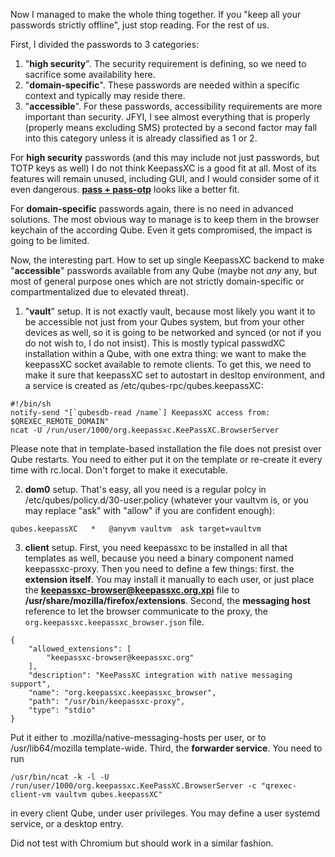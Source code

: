 Now I managed to make the whole thing together.
If you "keep all your passwords strictly offline", just stop reading. For the rest of us.

First, I divided the passwords to 3 categories:
1. "**high security**". The security requirement is defining, so we need to sacrifice some availability here.
2. "**domain-specific**". These passwords are needed within a specific context and typically may reside there.
3. "**accessible**". For these passwords, accessibility requirements are more important than security.  JFYI, I see almost everything that is properly (properly means excluding SMS) protected by a second factor may fall into this category unless it is already classified as 1 or 2.

For **high security** passwords (and this may include not just passwords, but TOTP keys as well) I do not think KeepassXC is a good fit at all. Most of its features will remain unused, including GUI, and I would consider some of it even dangerous. [**pass + pass-otp**](https://www.passwordstore.org/) looks like a better fit.

For **domain-specific** passwords again, there is no need in advanced solutions. The most obvious way to manage is to keep them in the browser keychain of the according Qube. Even it gets compromised, the impact is going to be limited.

Now, the interesting part. How to set up single KeepassXC backend to make "**accessible**" passwords available from any Qube (maybe not *any* any, but most of general purpose ones which are not strictly domain-specific or compartmentalized due to elevated threat).

1. "**vault**" setup. It is not exactly vault, because most likely you want it to be accessible not just from your Qubes system, but from your other devices as well, so it is going to be networked and synced (or not if you do not wish to, I do not insist). This is mostly typical passwdXC installation within a Qube, with one extra thing: we want to make the keepassXC socket available to remote clients. To get this, we need to make it sure that keepassXC set to autostart in desltop environment, and a service is created as /etc/qubes-rpc/qubes.keepassXC:

```
#!/bin/sh
notify-send "[`qubesdb-read /name`] KeepassXC access from: $QREXEC_REMOTE_DOMAIN"
ncat -U /run/user/1000/org.keepassxc.KeePassXC.BrowserServer

```

Please note that in template-based installation the file does not presist over Qube restarts. You need to either put it on the template or re-create it every time with rc.local. Don't forget to make it executable.

2. **dom0** setup. That's easy, all you need is a regular polcy in /etc/qubes/policy.d/30-user.policy (whatever your vaultvm is, or you may replace "ask" with "allow" if you are confident enough):

```
qubes.keepassXC   *   @anyvm vaultvm  ask target=vaultvm
```

3. **client** setup. First, you need keepassxc to be installed in all that templates as well, because you need a binary component named keepassxc-proxy. Then you need to define a few things: first. the **extension itself**. You may install it manually to each user, or just place the **keepassxc-browser@keepassxc.org.xpi** file to **/usr/share/mozilla/firefox/extensions**. Second, the **messaging host** reference to let the browser communicate to the proxy, the ```org.keepassxc.keepassxc_browser.json``` file. 
```
{
    "allowed_extensions": [
        "keepassxc-browser@keepassxc.org"
    ],
    "description": "KeePassXC integration with native messaging support",
    "name": "org.keepassxc.keepassxc_browser",
    "path": "/usr/bin/keepassxc-proxy",
    "type": "stdio"
}
```

Put it either to .mozilla/native-messaging-hosts per user, or to /usr/lib64/mozilla template-wide. Third, the **forwarder service**. You need to run
```
/usr/bin/ncat -k -l -U /run/user/1000/org.keepassxc.KeePassXC.BrowserServer -c "qrexec-client-vm vaultvm qubes.keepassXC"
```

in every client Qube, under user privileges. You may define a user systemd service, or a desktop entry.

Did not test with Chromium but should work in a similar fashion.